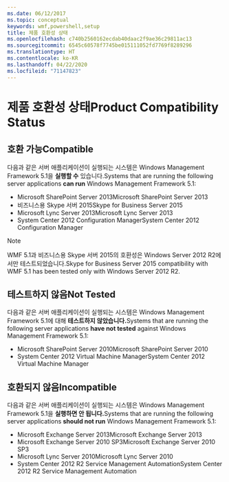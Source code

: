 ```yaml
---
ms.date: 06/12/2017
ms.topic: conceptual
keywords: wmf,powershell,setup
title: 제품 호환성 상태
ms.openlocfilehash: c740b2560162ecdab40daac2f9ae36c29811ac13
ms.sourcegitcommit: 6545c60578f7745be015111052fd7769f8289296
ms.translationtype: HT
ms.contentlocale: ko-KR
ms.lasthandoff: 04/22/2020
ms.locfileid: "71147823"
---
```

# <a name="product-compatibility-status"></a><span data-ttu-id="35e81-103">제품 호환성 상태</span><span class="sxs-lookup"><span data-stu-id="35e81-103">Product Compatibility Status</span></span>

## <a name="compatible"></a><span data-ttu-id="35e81-104">호환 가능</span><span class="sxs-lookup"><span data-stu-id="35e81-104">Compatible</span></span>

<span data-ttu-id="35e81-105">다음과 같은 서버 애플리케이션이 실행되는 시스템은 Windows Management Framework 5.1을 **실행할 수** 있습니다.</span><span class="sxs-lookup"><span data-stu-id="35e81-105">Systems that are running the following server applications **can run** Windows Management Framework 5.1:</span></span>

- <span data-ttu-id="35e81-106">Microsoft SharePoint Server 2013</span><span class="sxs-lookup"><span data-stu-id="35e81-106">Microsoft SharePoint Server 2013</span></span>
- <span data-ttu-id="35e81-107">비즈니스용 Skype 서버 2015</span><span class="sxs-lookup"><span data-stu-id="35e81-107">Skype for Business Server 2015</span></span>
- <span data-ttu-id="35e81-108">Microsoft Lync Server 2013</span><span class="sxs-lookup"><span data-stu-id="35e81-108">Microsoft Lync Server 2013</span></span>
- <span data-ttu-id="35e81-109">System Center 2012 Configuration Manager</span><span class="sxs-lookup"><span data-stu-id="35e81-109">System Center 2012 Configuration Manager</span></span>

> [!NOTE]
> <span data-ttu-id="35e81-110">WMF 5.1과 비즈니스용 Skype 서버 2015의 호환성은 Windows Server 2012 R2에서만 테스트되었습니다.</span><span class="sxs-lookup"><span data-stu-id="35e81-110">Skype for Business Server 2015 compatibility with WMF 5.1 has been tested only with Windows Server 2012 R2.</span></span>

## <a name="not-tested"></a><span data-ttu-id="35e81-111">테스트하지 않음</span><span class="sxs-lookup"><span data-stu-id="35e81-111">Not Tested</span></span>

<span data-ttu-id="35e81-112">다음과 같은 서버 애플리케이션이 실행되는 시스템은 Windows Management Framework 5.1에 대해 **테스트하지 않았습니다.**</span><span class="sxs-lookup"><span data-stu-id="35e81-112">Systems that are running the following server applications **have not tested** against Windows Management Framework 5.1:</span></span>

- <span data-ttu-id="35e81-113">Microsoft SharePoint Server 2010</span><span class="sxs-lookup"><span data-stu-id="35e81-113">Microsoft SharePoint Server 2010</span></span>
- <span data-ttu-id="35e81-114">System Center 2012 Virtual Machine Manager</span><span class="sxs-lookup"><span data-stu-id="35e81-114">System Center 2012 Virtual Machine Manager</span></span>

## <a name="incompatible"></a><span data-ttu-id="35e81-115">호환되지 않음</span><span class="sxs-lookup"><span data-stu-id="35e81-115">Incompatible</span></span>

<span data-ttu-id="35e81-116">다음과 같은 서버 애플리케이션이 실행되는 시스템은 Windows Management Framework 5.1을 **실행하면 안 됩니다.**</span><span class="sxs-lookup"><span data-stu-id="35e81-116">Systems that are running the following server applications **should not run** Windows Management Framework 5.1:</span></span>

- <span data-ttu-id="35e81-117">Microsoft Exchange Server 2013</span><span class="sxs-lookup"><span data-stu-id="35e81-117">Microsoft Exchange Server 2013</span></span>
- <span data-ttu-id="35e81-118">Microsoft Exchange Server 2010 SP3</span><span class="sxs-lookup"><span data-stu-id="35e81-118">Microsoft Exchange Server 2010 SP3</span></span>
- <span data-ttu-id="35e81-119">Microsoft Lync Server 2010</span><span class="sxs-lookup"><span data-stu-id="35e81-119">Microsoft Lync Server 2010</span></span>
- <span data-ttu-id="35e81-120">System Center 2012 R2 Service Management Automation</span><span class="sxs-lookup"><span data-stu-id="35e81-120">System Center 2012 R2 Service Management Automation</span></span>
